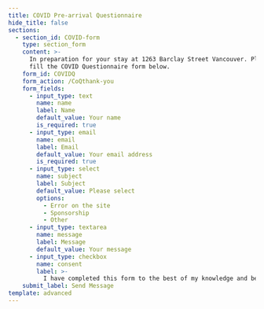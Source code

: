 ```yaml
---
title: COVID Pre-arrival Questionnaire 
hide_title: false
sections:
  - section_id: COVID-form
    type: section_form
    content: >-
      In preparation for your stay at 1263 Barclay Street Vancouver. Please
      fill the COVID Questionnaire form below.
    form_id: COVIDQ
    form_action: /CoQthank-you
    form_fields:
      - input_type: text
        name: name
        label: Name
        default_value: Your name
        is_required: true
      - input_type: email
        name: email
        label: Email
        default_value: Your email address
        is_required: true
      - input_type: select
        name: subject
        label: Subject
        default_value: Please select
        options:
          - Error on the site
          - Sponsorship
          - Other
      - input_type: textarea
        name: message
        label: Message
        default_value: Your message
      - input_type: checkbox
        name: consent
        label: >-
          I have completed this form to the best of my knowledge and believing the answers to be truthful.
    submit_label: Send Message
template: advanced
---
```

